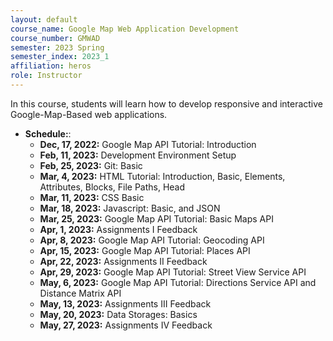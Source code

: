 ```yaml
---
layout: default
course_name: Google Map Web Application Development
course_number: GMWAD
semester: 2023 Spring
semester_index: 2023_1
affiliation: heros
role: Instructor
---
```

In this course, students will learn how to develop responsive and interactive Google-Map-Based web applications. 
- **Schedule:**:
    - **Dec, 17, 2022:**  Google Map API Tutorial: Introduction
    - **Feb, 11, 2023:**  Development Environment Setup
    - **Feb, 25, 2023:**  Git: Basic 
    - **Mar, 4, 2023:**   HTML Tutorial: Introduction, Basic, Elements, Attributes, Blocks, File Paths, Head
    - **Mar, 11, 2023:**  CSS Basic
    - **Mar, 18, 2023:**  Javascript: Basic, and JSON
    - **Mar, 25, 2023:**  Google Map API Tutorial: Basic Maps API
    - **Apr, 1, 2023:**  Assignments I Feedback
    - **Apr, 8, 2023:**  Google Map API Tutorial: Geocoding API
    - **Apr, 15, 2023:**  Google Map API Tutorial: Places API   
    - **Apr, 22, 2023:** Assignments II Feedback
    - **Apr, 29, 2023:** Google Map API Tutorial: Street View Service  API 
    - **May, 6, 2023:** Google Map API Tutorial: Directions Service API and Distance Matrix API
    - **May, 13, 2023:** Assignments III  Feedback
    - **May, 20, 2023:** Data Storages: Basics
    - **May, 27, 2023:**  Assignments IV  Feedback

